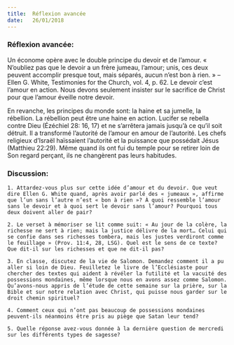 ```yaml
---
title:  Réflexion avancée
date:   26/01/2018
---
```


### Réflexion avancée: 

Un économe opère avec le double principe du devoir et de l’amour. « N’oubliez pas que le devoir a un frère jumeau, l’amour; unis, ces deux peuvent accomplir presque tout, mais séparés, aucun n’est bon à rien. » – Ellen G. White, Testimonies for the Church, vol. 4, p. 62. Le devoir c’est l’amour en action. Nous devons seulement insister sur le sacrifice de Christ pour que l’amour éveille notre devoir.

En revanche, les principes du monde sont: la haine et sa jumelle, la rébellion. La rébellion peut être une haine en action. Lucifer se rebella contre Dieu (Ézéchiel 28: 16, 17) et ne s’arrêtera jamais jusqu’à ce qu’il soit détruit. Il a transformé l’autorité de l’amour en amour de l’autorité. Les chefs religieux d’Israël haïssaient l’autorité et la puissance que possédait Jésus (Matthieu 22:29). Même quand ils ont fui du temple pour se retirer loin de Son regard perçant, ils ne changèrent pas leurs habitudes. 

### Discussion:

`1. Attardez-vous plus sur cette idée d’amour et du devoir. Que veut dire Ellen G. White quand, après avoir parlé des « jumeaux », affirme que l’un sans l’autre n’est « bon à rien »? À quoi ressemble l’amour sans le devoir et à quoi sert le devoir sans l’amour? Pourquoi tous deux doivent aller de pair?` 

`2. Le verset à mémoriser se lit comme suit: « Au jour de la colère, la richesse ne sert à rien; mais la justice délivre de la mort… Celui qui se confie dans ses richesses tombera, mais les justes verdiront comme le feuillage » (Prov. 11:4, 28, LSG). Quel est le sens de ce texte? Que dit-il sur les richesses et que ne dit-il pas?`

`3. En classe, discutez de la vie de Salomon. Demandez comment il a pu aller si loin de Dieu. Feuilletez le livre de l’Ecclésiaste pour chercher des textes qui aident à révéler la futilité et la vacuité des possessions mondaines, même lorsque nous en avons assez comme Salomon. Qu’avons-nous appris de l’étude de cette semaine sur la prière, sur la Bible et sur notre relation avec Christ, qui puisse nous garder sur le droit chemin spirituel?`

`4. Comment ceux qui n’ont pas beaucoup de possessions mondaines peuvent-ils néanmoins être pris au piège que Satan leur tend?`

`5. Quelle réponse avez-vous donnée à la dernière question de mercredi sur les différents types de sagesse?`